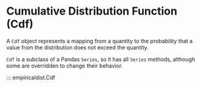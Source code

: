 # Cumulative Distribution Function (Cdf)

A `Cdf` object represents a mapping from a quantity to the probability that a value from the distribution does not exceed the quantity.

`Cdf` is a subclass of a Pandas `Series`, so it has all `Series` methods, although some are overridden to change their behavior.

::: empiricaldist.Cdf
